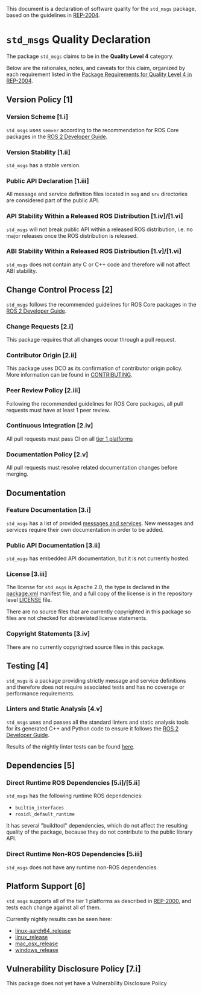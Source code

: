 This document is a declaration of software quality for the `std_msgs` package, based on the guidelines in [REP-2004](https://www.ros.org/reps/rep-2004.html).

# `std_msgs` Quality Declaration

The package `std_msgs` claims to be in the **Quality Level 4** category.

Below are the rationales, notes, and caveats for this claim, organized by each requirement listed in the [Package Requirements for Quality Level 4 in REP-2004](https://www.ros.org/reps/rep-2004.html).

## Version Policy [1]

### Version Scheme [1.i]

`std_msgs` uses `semver` according to the recommendation for ROS Core packages in the [ROS 2 Developer Guide](https://index.ros.org/doc/ros2/Contributing/Developer-Guide/#versioning).

### Version Stability [1.ii]

`std_msgs` has a stable version.

### Public API Declaration [1.iii]

All message and service definition files located in `msg` and `srv` directories are considered part of the public API.

### API Stability Within a Released ROS Distribution [1.iv]/[1.vi]

`std_msgs` will not break public API within a released ROS distribution, i.e. no major releases once the ROS distribution is released.

### ABI Stability Within a Released ROS Distribution [1.v]/[1.vi]

`std_msgs` does not contain any C or C++ code and therefore will not affect ABI stability.

## Change Control Process [2]

`std_msgs` follows the recommended guidelines for ROS Core packages in the [ROS 2 Developer Guide](https://index.ros.org/doc/ros2/Contributing/Developer-Guide/#package-requirements).

### Change Requests [2.i]

This package requires that all changes occur through a pull request.

### Contributor Origin [2.ii]

This package uses DCO as its confirmation of contributor origin policy. More information can be found in [CONTRIBUTING](../CONTRIBUTING.md).

### Peer Review Policy [2.iii]

Following the recommended guidelines for ROS Core packages, all pull requests must have at least 1 peer review.

### Continuous Integration [2.iv]

All pull requests must pass CI on all [tier 1 platforms](https://www.ros.org/reps/rep-2000.html#support-tiers)

### Documentation Policy [2.v]

All pull requests must resolve related documentation changes before merging.

## Documentation

### Feature Documentation [3.i]

`std_msgs` has a list of provided [messages and services](README.md).
New messages and services require their own documentation in order to be added.

### Public API Documentation [3.ii]

`std_msgs` has embedded API documentation, but it is not currently hosted.

### License [3.iii]

The license for `std_msgs` is Apache 2.0, the type is declared in the [package.xml](package.xml) manifest file, and a full copy of the license is in the repository level [LICENSE](../LICENSE) file.

There are no source files that are currently copyrighted in this package so files are not checked for abbreviated license statements.

### Copyright Statements [3.iv]

There are no currently copyrighted source files in this package.

## Testing [4]

`std_msgs` is a package providing strictly message and service definitions and therefore does not require associated tests and has no coverage or performance requirements.

### Linters and Static Analysis [4.v]

`std_msgs` uses and passes all the standard linters and static analysis tools for its generated C++ and Python code to ensure it follows the [ROS 2 Developer Guide](https://index.ros.org/doc/ros2/Contributing/Developer-Guide/#linters).

Results of the nightly linter tests can be found [here](http://build.ros2.org/view/Epr/job/Epr__common_interfaces__ubuntu_bionic_amd64/lastBuild/testReport/std_msgs/).

## Dependencies [5]

### Direct Runtime ROS Dependencies [5.i]/[5.ii]

`std_msgs` has the following runtime ROS dependencies:
* `builtin_interfaces`
* `rosidl_default_runtime`

It has several "buildtool" dependencies, which do not affect the resulting quality of the package, because they do not contribute to the public library API.

### Direct Runtime Non-ROS Dependencies [5.iii]

`std_msgs` does not have any runtime non-ROS dependencies.

## Platform Support [6]

`std_msgs` supports all of the tier 1 platforms as described in [REP-2000](https://www.ros.org/reps/rep-2000.html#support-tiers), and tests each change against all of them.

Currently nightly results can be seen here:
* [linux-aarch64_release](https://ci.ros2.org/view/nightly/job/nightly_linux-aarch64_release/lastBuild/testReport/std_msgs/)
* [linux_release](https://ci.ros2.org/view/nightly/job/nightly_linux_release/lastBuild/testReport/std_msgs/)
* [mac_osx_release](https://ci.ros2.org/view/nightly/job/nightly_osx_release/lastBuild/testReport/std_msgs/)
* [windows_release](https://ci.ros2.org/view/nightly/job/nightly_win_rel/lastBuild/testReport/std_msgs/)

## Vulnerability Disclosure Policy [7.i]

This package does not yet have a Vulnerability Disclosure Policy
